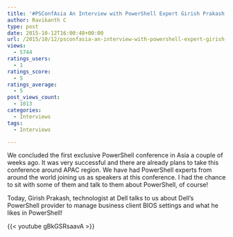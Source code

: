 ```yaml
---
title: '#PSConfAsia An Interview with PowerShell Expert Girish Prakash'
author: Ravikanth C
type: post
date: 2015-10-12T16:00:48+00:00
url: /2015/10/12/psconfasia-an-interview-with-powershell-expert-girish-prakash-2/
views:
  - 5744
ratings_users:
  - 1
ratings_score:
  - 5
ratings_average:
  - 5
post_views_count:
  - 1013
categories:
  - Interviews
tags:
  - Interviews

---
```

We concluded the first exclusive PowerShell conference in Asia a couple of weeks ago. It was very successful and there are already plans to take this conference around APAC region. We have had PowerShell experts from around the world joining us as speakers at this conference. I had the chance to sit with some of them and talk to them about PowerShell, of course!

Today, Girish Prakash, technologist at Dell talks to us about Dell&#8217;s PowerShell provider to manage business client BIOS settings and what he likes in PowerShell!

{{< youtube gBkGSRsaavA >}}